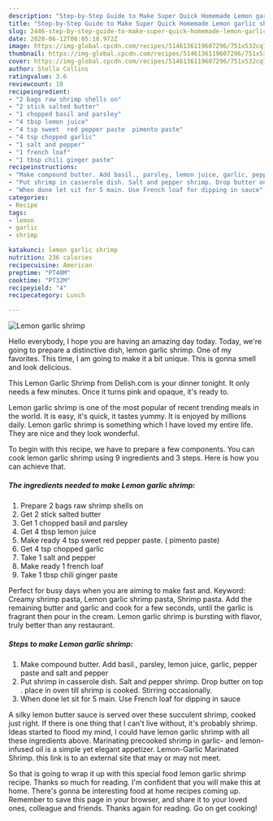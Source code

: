 ```yaml
---
description: "Step-by-Step Guide to Make Super Quick Homemade Lemon garlic shrimp"
title: "Step-by-Step Guide to Make Super Quick Homemade Lemon garlic shrimp"
slug: 2446-step-by-step-guide-to-make-super-quick-homemade-lemon-garlic-shrimp
date: 2020-06-12T06:05:18.972Z
image: https://img-global.cpcdn.com/recipes/5146136119607296/751x532cq70/lemon-garlic-shrimp-recipe-main-photo.jpg
thumbnail: https://img-global.cpcdn.com/recipes/5146136119607296/751x532cq70/lemon-garlic-shrimp-recipe-main-photo.jpg
cover: https://img-global.cpcdn.com/recipes/5146136119607296/751x532cq70/lemon-garlic-shrimp-recipe-main-photo.jpg
author: Stella Collins
ratingvalue: 3.6
reviewcount: 10
recipeingredient:
- "2 bags raw shrimp shells on"
- "2 stick salted butter"
- "1 chopped basil and parsley"
- "4 tbsp lemon juice"
- "4 tsp sweet  red pepper paste  pimento paste"
- "4 tsp chopped garlic"
- "1 salt and pepper"
- "1 french loaf"
- "1 tbsp chili ginger paste"
recipeinstructions:
- "Make compound butter. Add basil., parsley, lemon juice, garlic, pepper paste and salt and pepper"
- "Put shrimp in casserole dish. Salt and pepper shrimp. Drop butter on top . place in oven till shrimp is cooked. Stirring occasionally."
- "When done let sit for 5 main. Use French loaf for dipping in sauce"
categories:
- Recipe
tags:
- lemon
- garlic
- shrimp

katakunci: lemon garlic shrimp 
nutrition: 236 calories
recipecuisine: American
preptime: "PT40M"
cooktime: "PT32M"
recipeyield: "4"
recipecategory: Lunch

---
```



![Lemon garlic shrimp](https://img-global.cpcdn.com/recipes/5146136119607296/751x532cq70/lemon-garlic-shrimp-recipe-main-photo.jpg)

Hello everybody, I hope you are having an amazing day today. Today, we're going to prepare a distinctive dish, lemon garlic shrimp. One of my favorites. This time, I am going to make it a bit unique. This is gonna smell and look delicious.

This Lemon Garlic Shrimp from Delish.com is your dinner tonight. It only needs a few minutes. Once it turns pink and opaque, it&#39;s ready to.

Lemon garlic shrimp is one of the most popular of recent trending meals in the world. It is easy, it's quick, it tastes yummy. It is enjoyed by millions daily. Lemon garlic shrimp is something which I have loved my entire life. They are nice and they look wonderful.


To begin with this recipe, we have to prepare a few components. You can cook lemon garlic shrimp using 9 ingredients and 3 steps. Here is how you can achieve that.

<!--inarticleads1-->

##### The ingredients needed to make Lemon garlic shrimp:

1. Prepare 2 bags raw shrimp shells on
1. Get 2 stick salted butter
1. Get 1 chopped basil and parsley
1. Get 4 tbsp lemon juice
1. Make ready 4 tsp sweet  red pepper paste. ( pimento paste)
1. Get 4 tsp chopped garlic
1. Take 1 salt and pepper
1. Make ready 1 french loaf
1. Take 1 tbsp chili ginger paste


Perfect for busy days when you are aiming to make fast and. Keyword: Creamy shrimp pasta, Lemon garlic shrimp pasta, Shrimp pasta. Add the remaining butter and garlic and cook for a few seconds, until the garlic is fragrant then pour in the cream. Lemon garlic shrimp is bursting with flavor, truly better than any restaurant. 

<!--inarticleads2-->

##### Steps to make Lemon garlic shrimp:

1. Make compound butter. Add basil., parsley, lemon juice, garlic, pepper paste and salt and pepper
1. Put shrimp in casserole dish. Salt and pepper shrimp. Drop butter on top . place in oven till shrimp is cooked. Stirring occasionally.
1. When done let sit for 5 main. Use French loaf for dipping in sauce


A silky lemon butter sauce is served over these succulent shrimp, cooked just right. If there is one thing that I can&#39;t live without, it&#39;s probably shrimp. Ideas started to flood my mind, I could have lemon garlic shrimp with all these ingredients above. Marinating precooked shrimp in garlic- and lemon-infused oil is a simple yet elegant appetizer. Lemon-Garlic Marinated Shrimp. this link is to an external site that may or may not meet. 

So that is going to wrap it up with this special food lemon garlic shrimp recipe. Thanks so much for reading. I'm confident that you will make this at home. There's gonna be interesting food at home recipes coming up. Remember to save this page in your browser, and share it to your loved ones, colleague and friends. Thanks again for reading. Go on get cooking!
